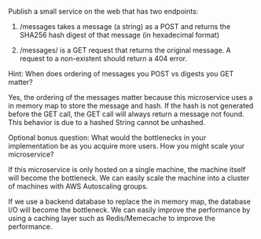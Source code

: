 Publish a small service on the web that has two endpoints:

1. /messages takes a message (a string) as a POST and returns the SHA256 hash digest of that message (in hexadecimal format)

2. /messages/<hash> is a GET request that returns the original message. A request to a non-existent <hash> should return a 404 error.

Hint: When does ordering of messages you POST vs digests you GET matter?

Yes, the ordering of the messages matter because this microservice uses a in memory map to store the message and hash.
    If the hash is not generated before the GET call, the GET call will always return a message not found.
    This behavior is due to a hashed String cannot be unhashed.

Optional bonus question​: What would the bottlenecks in your implementation be as you acquire more users. How you might scale your microservice?

If this microservice is only hosted on a single machine, the machine itself will become the bottleneck.
We can easily scale the machine into a cluster of machines with AWS Autoscaling groups.

If we use a backend database to replace the in memory map, the database I/O will become the bottleneck.
We can easily improve the performance by using a caching layer such as Redis/Memecache to improve the performance.